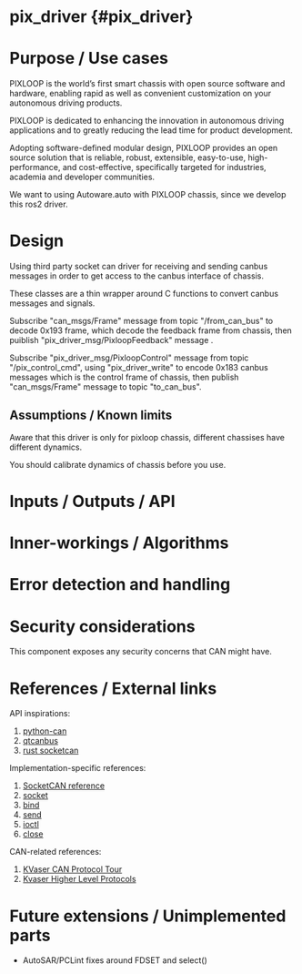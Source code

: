 pix_driver {#pix_driver}
===============

# Purpose / Use cases
<!-- Required -->
<!-- Things to consider:
    - Why did we implement this feature? -->
PIXLOOP is the world’s first smart chassis with open source software and hardware, enabling rapid as well as convenient customization on your autonomous driving products.

PIXLOOP is dedicated to enhancing the innovation in autonomous driving applications and to greatly reducing the lead time for product development.

Adopting software-defined modular design, PIXLOOP provides an open source solution that is reliable, robust, extensible, easy-to-use, high-performance, and cost-effective, specifically targeted for industries, academia and developer communities.  

We want to using Autoware.auto with PIXLOOP chassis, since we develop this ros2 driver.

# Design
<!-- Required -->
<!-- Things to consider:
    - How does it work? -->
Using third party socket can driver for receiving and sending canbus messages in order to get access to the canbus interface of chassis.

These classes are a thin wrapper around C functions to convert canbus messages and signals.

Subscribe "can_msgs/Frame" message from topic "/from_can_bus" to decode 0x193 frame, which decode the feedback frame from chassis, then puiblish "pix_driver_msg/PixloopFeedback" message .

Subscribe "pix_driver_msg/PixloopControl" message from topic "/pix_control_cmd", using "pix_driver_write" to encode 0x183 canbus messages which is the control frame of chassis, then publish "can_msgs/Frame" message to topic "to_can_bus".

## Assumptions / Known limits
<!-- Required -->
Aware that this driver is only for pixloop chassis, different chassises have different dynamics.

You should calibrate dynamics of chassis before you use.

# Inputs / Outputs / API
<!-- Required -->
<!-- Things to consider:
    - How do you use the package / API? -->


# Inner-workings / Algorithms
<!-- If applicable -->



# Error detection and handling
<!-- Required -->


# Security considerations
<!-- Required -->
<!-- Things to consider:
- Spoofing (How do you check for and handle fake input?)
- Tampering (How do you check for and handle tampered input?)
- Repudiation (How are you affected by the actions of external actors?).
- Information Disclosure (Can data leak?).
- Denial of Service (How do you handle spamming?).
- Elevation of Privilege (Do you need to change permission levels during execution?) -->

This component exposes any security concerns that CAN might have.

# References / External links
<!-- Optional -->

API inspirations:
1. [python-can](https://python-can.readthedocs.io/en/master/bus.html)
2. [qtcanbus](https://doc.qt.io/qt-5.9/qcanbusdevice.html#writeFrame)
3. [rust socketcan](https://docs.rs/socketcan/1.7.0/socketcan/struct.CANSocket.html)

Implementation-specific references:
1. [SocketCAN reference](https://www.kernel.org/doc/Documentation/networking/can.txt)
2. [socket](http://man7.org/linux/man-pages/man2/socket.2.html)
3. [bind](http://man7.org/linux/man-pages/man2/bind.2.html)
4. [send](http://man7.org/linux/man-pages/man2/send.2.html)
5. [ioctl](http://man7.org/linux/man-pages/man2/ioctl.2.html)
6. [close](http://man7.org/linux/man-pages/man2/close.2.html)

CAN-related references:
1. [KVaser CAN Protocol Tour](https://www.kvaser.com/can-protocol-tutorial/)
2. [Kvaser Higher Level Protocols](https://www.kvaser.com/about-can/higher-layer-protocols/)

# Future extensions / Unimplemented parts
<!-- Optional -->

- AutoSAR/PCLint fixes around FDSET and select()
